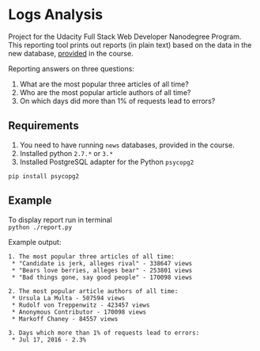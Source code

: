 # Logs Analysis

Project for the Udacity Full Stack Web Developer Nanodegree Program.  
This reporting tool prints out reports (in plain text) based on the data in the new database, [provided](https://d17h27t6h515a5.cloudfront.net/topher/2016/August/57b5f748_newsdata/newsdata.zip) in the course.  
  
Reporting answers on three questions:  
1. What are the most popular three articles of all time?
2. Who are the most popular article authors of all time?
3. On which days did more than 1% of requests lead to errors? 

## Requirements
1. You need to have running `news` databases, provided in the course.
2. Installed python `2.7.*` or `3.*`
3. Installed PostgreSQL adapter for the Python `psycopg2`

```pip install psycopg2```

## Example
To display report run in terminal  
`python ./report.py`  
  
Example output:
```
1. The most popular three articles of all time:
 * "Candidate is jerk, alleges rival" - 338647 views
 * "Bears love berries, alleges bear" - 253801 views
 * "Bad things gone, say good people" - 170098 views

2. The most popular article authors of all time:
 * Ursula La Multa - 507594 views
 * Rudolf von Treppenwitz - 423457 views
 * Anonymous Contributor - 170098 views
 * Markoff Chaney - 84557 views

3. Days which more than 1% of requests lead to errors:
 * Jul 17, 2016 - 2.3%
```
